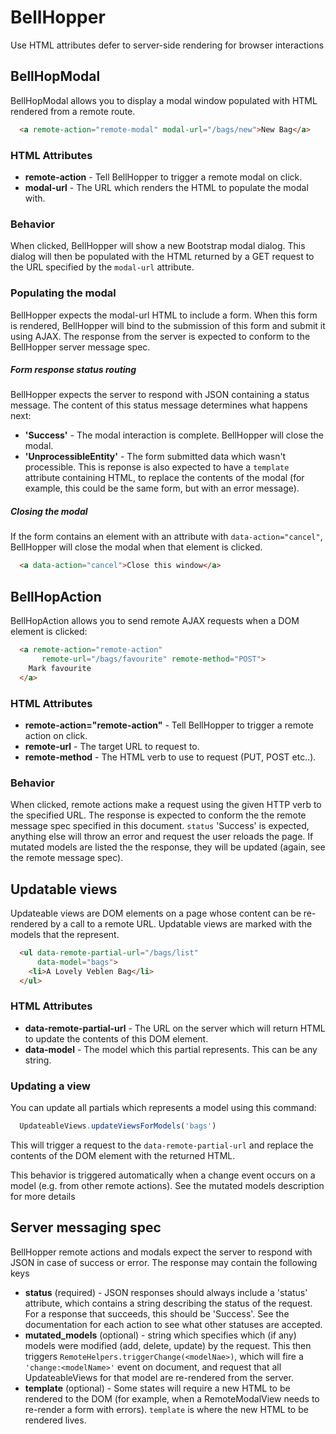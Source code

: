 # BellHopper

Use HTML attributes defer to server-side rendering for browser interactions

## BellHopModal
BellHopModal allows you to display a modal window populated with HTML rendered from a remote route.

```HTML
  <a remote-action="remote-modal" modal-url="/bags/new">New Bag</a>
```

### HTML Attributes

* **remote-action** - Tell BellHopper to trigger a remote modal on click.
* **modal-url** - The URL which renders the HTML to populate the modal with.

### Behavior
When clicked, BellHopper will show a new Bootstrap modal dialog. This dialog will then be populated with the HTML returned by a GET request to the URL specified by the `modal-url` attribute.

### Populating the modal
BellHopper expects the modal-url HTML to include a form. When this form is rendered, BellHopper will bind to the submission of this form and submit it using AJAX. The response from the server is expected to conform to the BellHopper server message spec.

##### Form response status routing
BellHopper expects the server to respond with JSON containing a status message. The content of this status message determines what happens next:

* **'Success'** - The modal interaction is complete. BellHopper will close the modal.
* **'UnprocessibleEntity'** - The form submitted data which wasn't processible. This is reponse is also expected to have a `template` attribute containing HTML, to replace the contents of the modal (for example, this could be the same form, but with an error message).

##### Closing the modal
If the form contains an element with an attribute with `data-action="cancel"`, BellHopper will close the modal when that element is clicked.

```HTML
  <a data-action="cancel">Close this window</a>
```

## BellHopAction
BellHopAction allows you to send remote AJAX requests when a DOM element is clicked:

```HTML
  <a remote-action="remote-action"
       remote-url="/bags/favourite" remote-method="POST">
    Mark favourite
  </a>
```

### HTML Attributes

* **remote-action="remote-action"** - Tell BellHopper to trigger a remote action on click.
* **remote-url** - The target URL to request to.
* **remote-method** - The HTML verb to use to request (PUT, POST etc..).

### Behavior
When clicked, remote actions make a request using the given HTTP verb to the specified URL. The response is expected to conform the the remote message spec specified in this document. `status` 'Success' is expected, anything else will throw an error and request the user reloads the page. If mutated models are listed the the response, they will be updated (again, see the remote message spec).

## Updatable views
Updateable views are DOM elements on a page whose content can be re-rendered by a call to a remote URL. Updatable views are marked with the models that the represent.

```HTML
  <ul data-remote-partial-url="/bags/list"
      data-model="bags">
    <li>A Lovely Veblen Bag</li>
  </ul>
```

### HTML Attributes

* **data-remote-partial-url** - The URL on the server which will return HTML to update the contents of this DOM element.
* **data-model** - The model which this partial represents. This can be any string.

### Updating a view
You can update all partials which represents a model using this command:

```Javascript
  UpdateableViews.updateViewsForModels('bags')
```

This will trigger a request to the `data-remote-partial-url` and replace the contents of the DOM element with the returned HTML.

This behavior is triggered automatically when a change event occurs on a model (e.g. from other remote actions). See the mutated models description for more details

## Server messaging spec
BellHopper remote actions and modals expect the server to respond with JSON in case of success or error. The response may contain the following keys

  * **status** (required) - JSON responses should always include a 'status' attribute, which contains a string describing the status of the request. For a response that succeeds, this should be 'Success'. See the documentation for each action to see what other statuses are accepted.
  * **mutated_models** (optional) - string which specifies which (if any) models were modified (add, delete, update) by the request. This then triggers `RemoteHelpers.triggerChange(<modelNae>)`, which will fire a `'change:<modelName>'` event on document, and request that all UpdateableViews for that model are re-rendered from the server.
  * **template** (optional) - Some states will require a new HTML to be rendered to the DOM (for example, when a RemoteModalView needs to re-render a form with errors). `template` is where the new HTML to be rendered lives.
